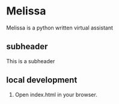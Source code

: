 # Melissa
Melissa is a python written virtual assistant

## subheader
This is a subheader

## local development

1. Open index.html in your browser.
